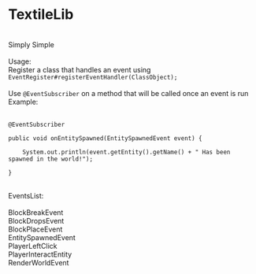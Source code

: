 # TextileLib
<br>
Simply Simple<br>
<br>
Usage:<br>
Register a class that handles an event using<br>
<code>EventRegister#registerEventHandler(ClassObject);</code><br>
<br>
Use <code>@EventSubscriber</code> on a method that will be called once an event is run<br>
Example:<br>
<br>
<code>
@EventSubscriber<br>
public void onEntitySpawned(EntitySpawnedEvent event) {<br>
	System.out.println(event.getEntity().getName() + " Has been spawned in the world!");<br>
}<br>
</code>
<br>
EventsList:<br>
<br>
BlockBreakEvent<br>
BlockDropsEvent<br>
BlockPlaceEvent<br>
EntitySpawnedEvent<br>
PlayerLeftClick<br>
PlayerInteractEntity<br>
RenderWorldEvent<br>